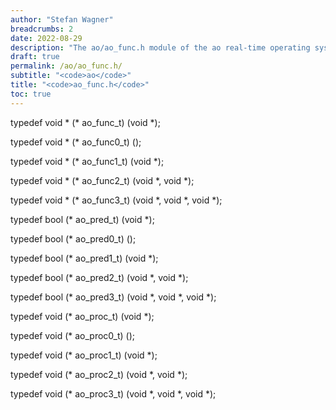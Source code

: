 ```yaml
---
author: "Stefan Wagner"
breadcrumbs: 2
date: 2022-08-29
description: "The ao/ao_func.h module of the ao real-time operating system."
draft: true
permalink: /ao/ao_func.h/ 
subtitle: "<code>ao</code>"
title: "<code>ao_func.h</code>"
toc: true
---
```


typedef void *  (*  ao_func_t)  (void *);

typedef void *  (*  ao_func0_t) ();

typedef void *  (*  ao_func1_t) (void *);

typedef void *  (*  ao_func2_t) (void *, void *);

typedef void *  (*  ao_func3_t) (void *, void *, void *);

typedef bool    (*  ao_pred_t)  (void *);

typedef bool    (*  ao_pred0_t) ();

typedef bool    (*  ao_pred1_t) (void *);

typedef bool    (*  ao_pred2_t) (void *, void *);

typedef bool    (*  ao_pred3_t) (void *, void *, void *);

typedef void    (*  ao_proc_t)  (void *);

typedef void    (*  ao_proc0_t) ();

typedef void    (*  ao_proc1_t) (void *);

typedef void    (*  ao_proc2_t) (void *, void *);

typedef void    (*  ao_proc3_t) (void *, void *, void *);

